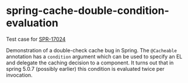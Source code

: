 # spring-cache-double-condition-evaluation

Test case for [SPR-17024](https://jira.spring.io/browse/SPR-17024)

Demonstration of a double-check cache bug in Spring. The `@Cacheable` annotation has a `condition` argument which can be 
used to specify an EL and delegate the caching decision to a component. It turns out that in spring 5.0.7 (possibly earlier)
this condition is evaluated twice per invocation.
